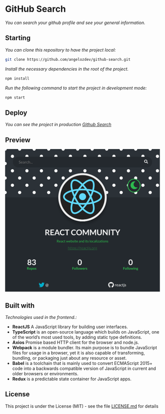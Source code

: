 # GitHub Search

_You can search your github profile and see your general information._

## Starting

_You can clone this repository to have the project local:_

```bash
git clone https://github.com/angelozdev/github-search.git
```

_Install the necessary dependencies in the root of the project._

```bash
npm install
```

_Run the following command to start the project in development mode:_

```bash
npm start
```

## Deploy

_You can see the project in production [Github Search](https://github-search-1355b.web.app/)_

## Preview
![](./screenshot.png)

## Built with

_Technologies used in the frontend.:_

-  **ReactJS** A JavaScript library for building user interfaces.
-  **TypeScript** is an open-source language which builds on JavaScript, one of the world’s most used tools, by adding static type definitions.
-  **Axios** Promise based HTTP client for the browser and node.js.
-  **Webpack** is a module bundler. Its main purpose is to bundle JavaScript files for usage in a browser, yet it is also capable of transforming, bundling, or packaging just about any resource or asset.
-  **Babel** is a toolchain that is mainly used to convert ECMAScript 2015+ code into a backwards compatible version of JavaScript in current and older browsers or environments.
- **Redux** is a predictable state container for JavaScript apps.


## License

This project is under the License (MIT) - see the file [LICENSE.md](LICENSE.md) for details
